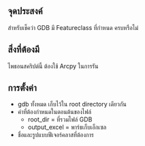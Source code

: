 ## จุดประสงค์
สำหรับเช็คว่า GDB มี Featureclass ที่กำหนด ครบหรือไม่

## สิ่งที่ต้องมี
ไพธอนสคริปต์นี้ ต้องใช้ Arcpy ในการรัน

## การตั้งค่า
-	gdb ทั้งหมด เก็บไว้ใน root directory เดียวกัน
-	ค่าที่ต้องกำหนดในตอนต้นของไฟล์
	-	root_dir = ที่รวมไฟล์ GDB
	-	output_excel = พาร์ธเก็บเอ็กเซล
-	ชื่อและรูปแบบฟีเจอร์คลาสที่ต้องการ